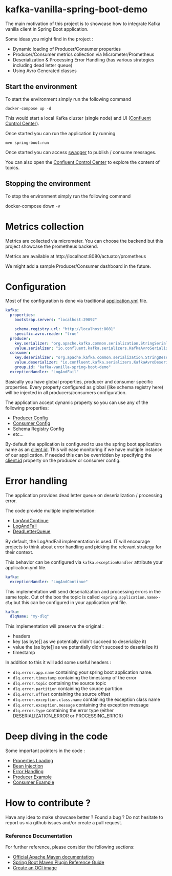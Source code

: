 # kafka-vanilla-spring-boot-demo

The main motivation of this project is to showcase how to integrate Kafka vanilla client in Spring Boot application.

Some ideas you might find in the project :
* Dynamic loading of Producer/Consumer properties
* Producer/Consumer metrics collection via Micrometer/Prometheus
* Deserialization & Processing Error Handling (has various strategies including dead letter queue)
* Using Avro Generated classes

## Start the environment
To start the environment simply run the following command
```
docker-compose up -d
```
This would start a local Kafka cluster (single node) and UI ([Confluent Control Center](https://docs.confluent.io/platform/current/control-center/index.html)).

Once started you can run the application by running 
```
mvn spring-boot:run
```

Once started you can access [swagger](http://localhost:8080/swagger-ui/index.html
) to publish / consume messages.

You can also open the [Confluent Control Center](http://localhost:9021/) to explore the content of topics.

## Stopping the environment
To stop the environment simply run the following command

docker-compose down -v

# Metrics collection
Metrics are collected via micrometer. 
You can choose the backend but this project showcase the prometheus backend.

Metrics are available at http://localhost:8080/actuator/prometheus

We might add a sample Producer/Consumer dashboard in the future.

# Configuration
Most of the configuration is done via traditional [application.yml](src/main/resources/application.yml) file. 
```yaml
kafka:
  properties:
    bootstrap.servers: "localhost:29092"

    schema.registry.url: "http://localhost:8081"
    specific.avro.reader: "true"
  producer:
    key.serializer: "org.apache.kafka.common.serialization.StringSerializer"
    value.serializer: "io.confluent.kafka.serializers.KafkaAvroSerializer"
  consumer:
    key.deserializer: "org.apache.kafka.common.serialization.StringDeserializer"
    value.deserializer: "io.confluent.kafka.serializers.KafkaAvroDeserializer"
    group.id: "kafka-vanilla-spring-boot-demo"
  exceptionHandler: "LogAndFail"
```
Basically you have global properties, producer and consumer specific properties.
Every property configured as global (like schema registry here) will be injected in all producers/consumers configuration.

The application accept dynamic property so you can use any of the following properties:
* [Producer Config](https://docs.confluent.io/platform/current/installation/configuration/producer-configs.html)
* [Consumer Config](https://docs.confluent.io/platform/current/installation/configuration/consumer-configs.html)
* Schema Registry Config 
* etc...

By-default the application is configured to use the spring boot application name as an [client.id](https://docs.confluent.io/platform/current/installation/configuration/producer-configs.html#producerconfigs_client.id). 
This will ease monitoring if we have multiple instance of our application.
If needed this can be overridden by specifying the [client.id](https://docs.confluent.io/platform/current/installation/configuration/producer-configs.html#producerconfigs_client.id) property on the producer or consumer config.

# Error handling
The application provides dead letter queue on deserialization / processing error.

The code provide multiple implementation: 
* [LogAndContinue](src/main/java/com/example/demo/kafka/LogAndContinueExceptionHandler.java)
* [LogAndFail](src/main/java/com/example/demo/kafka/LogAndFailExceptionHandler.java)
* [DeadLetterQueue](src/main/java/com/example/demo/kafka/DlqExceptionHandler.java)

By default, the LogAndFail implementation is used.
IT will encourage projects to think about error handling and picking the relevant strategy for their context.

This behavior can be configured via `kafka.exceptionHandler` attribute your application.yml file.
```yaml
kafka:
  exceptionHandler: "LogAndContinue"
```

This implementation will send deserialization and processing errors in the same topic.
Out of the box the topic is called `<spring.application.name>-dlq` but this can be configured in your application.yml file.
```yaml
kafka:
  dlqName: "my-dlq"
```

This implementation will preserve the original :
* headers
* key (as byte[] as we potentially didn't succeed to deserialize it)
* value the (as byte[] as we potentially didn't succeed to deserialize it)
* timestamp 

In addition to this it will add some useful headers :
* `dlq.error.app.name` containing your spring boot application name.
* `dlq.error.timestamp` containing the timestamp of the error
* `dlq.error.topic` containing the source topic
* `dlq.error.partition` containing the source partition
* `dlq.error.offset` containing the source offset
* `dlq.error.exception.class.name` containing the exception class name
* `dlq.error.exception.message` containing the exception message
* `dlq.error.type` containing the error type (either DESERIALIZATION_ERROR or PROCESSING_ERROR)

# Deep diving in the code
Some important pointers in the code :
* [Properties Loading](src/main/java/com/example/demo/config/KafkaConfig.java)
* [Bean Injection](src/main/java/com/example/demo/config/KafkaLoaderConfiguration.java)
* [Error Handling](src/main/java/com/example/demo/kafka)
* [Producer Example](src/main/java/com/example/demo/services/PaymentPublisher.java)
* [Consumer Example](src/main/java/com/example/demo/services/PaymentReceiver.java)

# How to contribute ?
Have any idea to make showcase better ? Found a bug ? Do not hesitate to report us via github issues and/or create a pull request.

### Reference Documentation
For further reference, please consider the following sections:

* [Official Apache Maven documentation](https://maven.apache.org/guides/index.html)
* [Spring Boot Maven Plugin Reference Guide](https://docs.spring.io/spring-boot/docs/2.7.0/maven-plugin/reference/html/)
* [Create an OCI image](https://docs.spring.io/spring-boot/docs/2.7.0/maven-plugin/reference/html/#build-image)